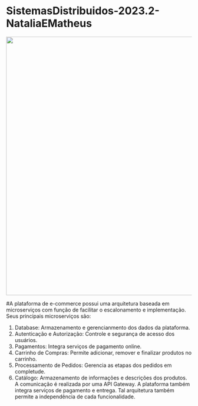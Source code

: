 # SistemasDistribuidos-2023.2-NataliaEMatheus

<p float="left">

 <img src="https://github-production-user-asset-6210df.s3.amazonaws.com/65732203/245491259-6886f294-c08d-4f2e-ad79-842e9e06b08c.png" width="700" />
  
</p>

#A plataforma de e-commerce possui uma arquitetura baseada em microserviços com função de facilitar o escalonamento e implementação. Seus principais microserviços são:
1. Database: Armazenamento e gerencianmento dos dados da plataforma.
2. Autenticação e Autorização: Controle e segurança de acesso dos usuários.
3. Pagamentos: Integra serviços de pagamento online.
4. Carrinho de Compras: Permite adicionar, remover e finalizar produtos no carrinho.
5. Processamento de Pedidos: Gerencia as etapas dos pedidos em completude.
6. Catálogo: Armazenamento de informações e descrições dos produtos.
A comunicação é realizada por uma API Gateway. A plataforma também integra serviços de pagamento e entrega. Tal arquitetura também permite a independência de cada funcionalidade. 
